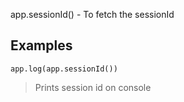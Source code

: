 app.sessionId() - To fetch the sessionId


## Examples

```
app.log(app.sessionId())
```

> Prints session id on console

